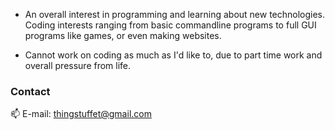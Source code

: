 - An overall interest in programming and learning about new technologies. Coding interests ranging from basic commandline programs to full GUI programs like games, or even making websites.

- Cannot work on coding as much as I'd like to, due to part time work and overall pressure from life.

### Contact
📫  E-mail: thingstuffet@gmail.com
